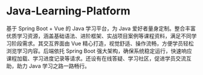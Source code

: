 # Java-Learning-Platform
基于 Spring Boot + Vue 的 Java 学习平台，为 Java 爱好者量身定制。整合丰富优质学习资源，涵盖基础语法、进阶框架、实战项目案例等课程资料，满足不同学习阶段需求。其交互界面由 Vue 精心打造，视觉舒适、操作流畅，方便学员轻松浏览学习内容。后端依托 Spring Boot 强大架构，确保系统稳定运行，快速响应课程加载、学习进度记录等请求。还设有在线答疑、学习社区，促进学员交流互助，助力 Java 学习之路一路畅行。 

